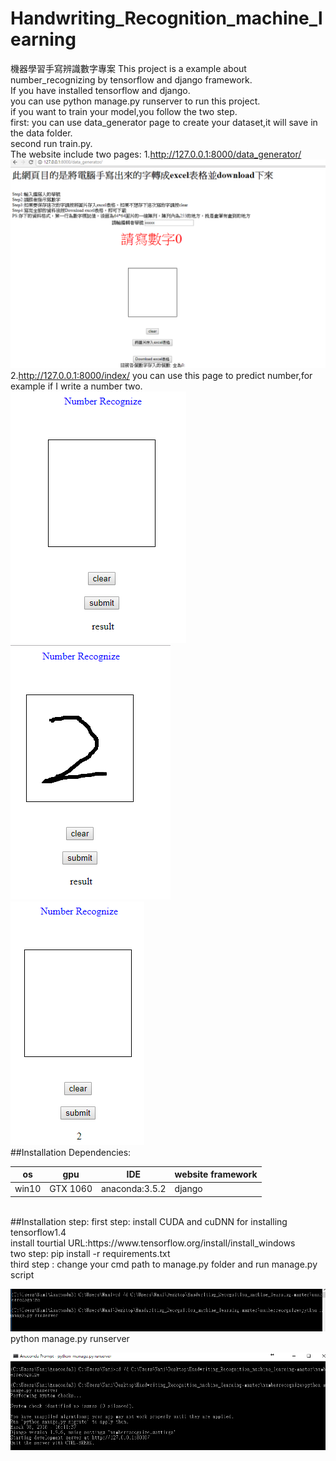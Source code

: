 # Handwriting_Recognition_machine_learning
機器學習手寫辨識數字專案
This project is a example about number_recognizing by tensorflow and django framework.<br>
If you have installed tensorflow and django.<br>
you can use python manage.py runserver to run this project.<br>
if you want to train your model,you follow the two step.<br>
first: you can use data_generator page to create your dataset,it will save in the data folder.<br>
second run train.py.<br>
The website include two pages:
1.http://127.0.0.1:8000/data_generator/
![](readmepics/data_generator_page.PNG)
2.http://127.0.0.1:8000/index/
you can use this page to predict number,for example if I write a number two.<br>
![](readmepics/predictpage.PNG)
<br>
![](readmepics/example.PNG)
<br>
![](readmepics/result.PNG)
<br>
##Installation Dependencies:

| os| gpu | IDE|  website framework|  
| -- | -- | -- | -- |
| win10 | GTX 1060 | anaconda:3.5.2|django|
<br>
##Installation step:
first step: install CUDA and cuDNN for installing tensorflow1.4
<br>
install tourtial URL:https://www.tensorflow.org/install/install_windows
<br>
two step: pip install -r requirements.txt
<br>
third step : change your cmd path to manage.py folder and run manage.py script<br>

![](readmepics/cmd_runserver.PNG)
<br>python manage.py runserver

![](readmepics/success_local_web.PNG)
